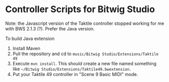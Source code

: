 # Controller Scripts for Bitwig Studio

Note: the Javascript version of the Taktile controller stopped working for me with BWS 2.1.3 (?). Prefer the Java version.

To build Java extension

1. Install Maven
2. Pull the repository and cd to `music/Bitwig Studio/Extensions/Taktile 49`
3. Execute `mvn install`. This should create a new file named something like `~/Bitwig Studio/Extensions/Taktile49.bwextension`.
4. Put your Taktile 49 controller in "Scene 9 Basic MIDI" mode.

